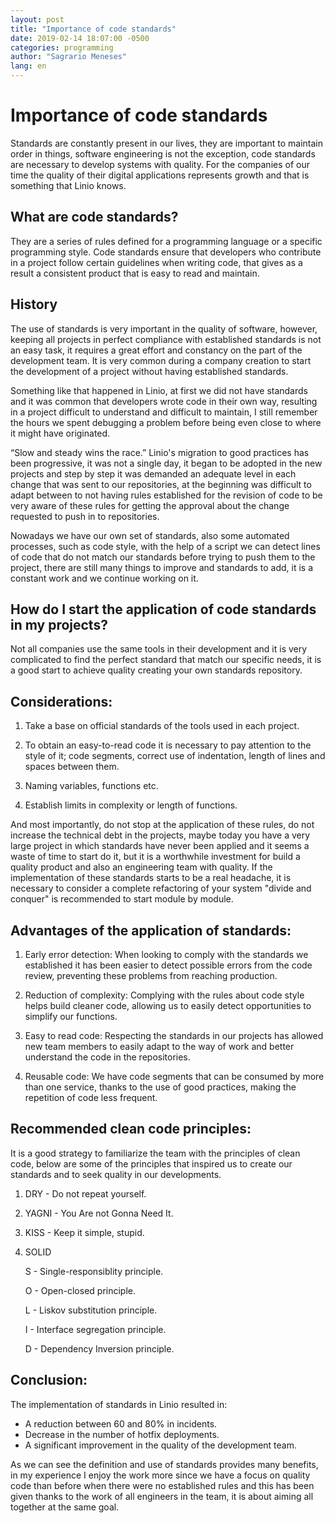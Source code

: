 ```yaml
---
layout: post
title: "Importance of code standards"
date: 2019-02-14 18:07:00 -0500
categories: programming
author: "Sagrario Meneses"
lang: en
---
```

Importance of code standards
============================

Standards are constantly present in our lives, they are important to maintain order in things, software engineering is not the exception, code standards are necessary to develop systems with quality.
For the companies of our time the quality of their digital applications represents growth and that is something that Linio knows.

What are code standards?
----------------------------------

They are a series of rules defined for a programming language or a specific programming style. Code standards ensure that developers who contribute in a project follow certain guidelines when writing code, that gives as a result a consistent product that is easy to read and maintain.

History
-------

The use of standards is very important in the quality of software, however, keeping all projects in perfect compliance with established standards is not an easy task, it requires a great effort and constancy on the part of the development team. It is very common during a company creation to start the development of a project without having established standards.

Something like that happened in Linio, at first we did not have standards and it was common that developers wrote code in their own way, resulting in a project difficult to understand and difficult to maintain, I still remember the hours we spent debugging a problem before being even close to where it might have originated.

“Slow and steady wins the race.” Linio's migration to good practices has been progressive, it was not a single day, it began to be adopted in the new projects and step by step it was demanded an adequate level in each change that was sent to our repositories, at the beginning was difficult to adapt between to not having rules established for the revision of code to be very aware of these rules for getting the approval about the change requested to push in to repositories.

Nowadays we have our own set of standards, also some automated processes, such as code style, with the help of a script we can detect lines of code that do not match our standards before trying to push them to the project, there are still many things to improve and standards to add, it is a constant work and we continue working on it.

How do I start the application of code standards in my projects?
----------------------------------------------------------------

Not all companies use the same tools in their development and it is very complicated to find the perfect standard that match our specific needs, it is a good start to achieve quality creating your own standards repository.

Considerations:
---------------

1. Take a base on official standards of the tools used in each project.

2. To obtain an easy-to-read code it is necessary to pay attention to the style of it; code segments, correct use of indentation, length of lines and spaces between them.

3. Naming variables, functions etc.

4. Establish limits in complexity or length of functions.

And most importantly, do not stop at the application of these rules, do not increase the technical debt in the projects, maybe today you have a very large project in which standards have never been applied and it seems a waste of time to start do it, but it is a worthwhile investment for build a quality product and also an engineering team with quality. If the implementation of these standards starts to be a real headache, it is necessary to consider a complete refactoring of your system "divide and conquer" is recommended to start module by module.

Advantages of the application of standards:
------------------------------------------

1. Early error detection: When looking to comply with the standards we established it has been easier to detect possible errors from the code review, preventing these problems from reaching production.

2. Reduction of complexity: Complying with the rules about code style helps build cleaner code, allowing us to easily detect opportunities to simplify our functions.

3. Easy to read code: Respecting the standards in our projects has allowed new team members to easily adapt to the way of work and better understand the code in the repositories.

4. Reusable code: We have code segments that can be consumed by more than one service, thanks to the use of good practices, making the repetition of code less frequent.
    
Recommended clean code principles:
----------------------------------

It is a good strategy to familiarize the team with the principles of clean code, below are some of the principles that inspired us to create our standards and to seek quality in our developments.

1. DRY - Do not repeat yourself.
2. YAGNI - You Are not Gonna Need It.
3. KISS - Keep it simple, stupid.
4. SOLID

     S - Single-responsiblity principle.
     
     O - Open-closed principle.
     
     L - Liskov substitution principle.
     
     I - Interface segregation principle.
     
     D - Dependency Inversion principle.


Conclusion:
----------
The implementation of standards in Linio resulted in:

* A reduction between 60 and 80% in incidents.
* Decrease in the number of hotfix deployments.
* A significant improvement in the quality of the development team.

As we can see the definition and use of standards provides many benefits, in my experience I enjoy the work more since we have a focus on quality code than before when there were no established rules and this has been given thanks to the work of all engineers in the team, it is about aiming all together at the same goal.

